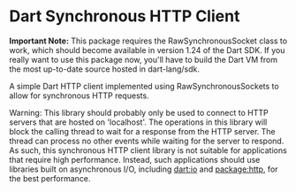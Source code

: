 Dart Synchronous HTTP Client
============================

**Important Note:** This package requires the RawSynchronousSocket class to
work, which should become available in version 1.24 of the Dart SDK. If you
really want to use this package now, you'll have to build the Dart VM from
the most up-to-date source hosted in dart-lang/sdk.

A simple Dart HTTP client implemented using RawSynchronousSockets to allow for
synchronous HTTP requests.

Warning: This library should probably only be used to connect to HTTP servers
that are hosted on 'localhost'. The operations in this library will block the
calling thread to wait for a response from the HTTP server. The thread can
process no other events while waiting for the server to respond. As such, this
synchronous HTTP client library is not suitable for applications that require
high performance. Instead, such applications should use libraries built on
asynchronous I/O, including
[dart:io](https://api.dartlang.org/stable/1.22.1/dart-io/dart-io-library.html)
and [package:http](https://pub.dartlang.org/packages/http), for the best
performance.
